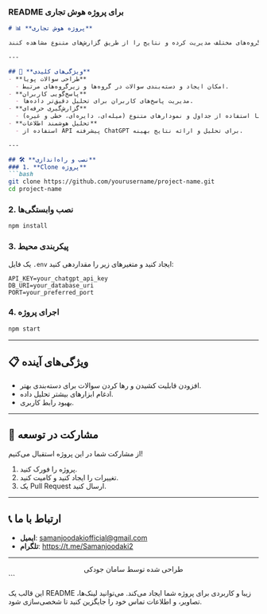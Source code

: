 ### README برای پروژه هوش تجاری

```markdown
# 📊 **پروژه هوش تجاری**  

پروژه هوش تجاری یک ابزار کاربردی برای طراحی، پاسخ‌گویی، و تحلیل پرسش‌ها با استفاده از قابلیت‌های پیشرفته تحلیل داده و هوش مصنوعی است. این پروژه به کاربران امکان می‌دهد تا سوالات خود را در گروه‌ها و زیرگروه‌های مختلف مدیریت کرده و نتایج را از طریق گزارش‌های متنوع مشاهده کنند.  

---

## 🚀 **ویژگی‌های کلیدی**  
- **طراحی سوالات پویا**  
  - امکان ایجاد و دسته‌بندی سوالات در گروه‌ها و زیرگروه‌های مرتبط.  
- **پاسخ‌گویی کاربران**  
  - مدیریت پاسخ‌های کاربران برای تحلیل دقیق‌تر داده‌ها.  
- **گزارش‌گیری حرفه‌ای**  
  - نمایش اطلاعات با استفاده از جداول و نمودارهای متنوع (میله‌ای، دایره‌ای، خطی و غیره).  
- **تحلیل هوشمند اطلاعات**  
  - استفاده از API پیشرفته ChatGPT برای تحلیل و ارائه نتایج بهینه.  

---

## 🛠️ **نصب و راه‌اندازی**  
### 1. **Clone پروژه**  
```bash
git clone https://github.com/yourusername/project-name.git
cd project-name
```

### 2. **نصب وابستگی‌ها**  
```bash
npm install
```

### 3. **پیکربندی محیط**  
یک فایل `.env` ایجاد کنید و متغیرهای زیر را مقداردهی کنید:  
```env
API_KEY=your_chatgpt_api_key
DB_URI=your_database_uri
PORT=your_preferred_port
```

### 4. **اجرای پروژه**  
```bash
npm start
```

---

## 📋 **ویژگی‌های آینده**  
- افزودن قابلیت کشیدن و رها کردن سوالات برای دسته‌بندی بهتر.  
- ادغام ابزارهای بیشتر تحلیل داده.  
- بهبود رابط کاربری.  

---

## 🤝 **مشارکت در توسعه**  
از مشارکت شما در این پروژه استقبال می‌کنیم!  
1. پروژه را فورک کنید.  
2. تغییرات را ایجاد کنید و کامیت کنید.  
3. یک Pull Request ارسال کنید.  

---

## 📞 **ارتباط با ما**  
- **ایمیل**: samanjoodakiofficial@gmail.com  
- **تلگرام**: https://t.me/Samanjoodaki2
---

<div align="center">
  طراحی شده توسط سامان جودکی
</div>
```

این قالب یک README زیبا و کاربردی برای پروژه شما ایجاد می‌کند. می‌توانید لینک‌ها، تصاویر، و اطلاعات تماس خود را جایگزین کنید تا شخصی‌سازی شود.

